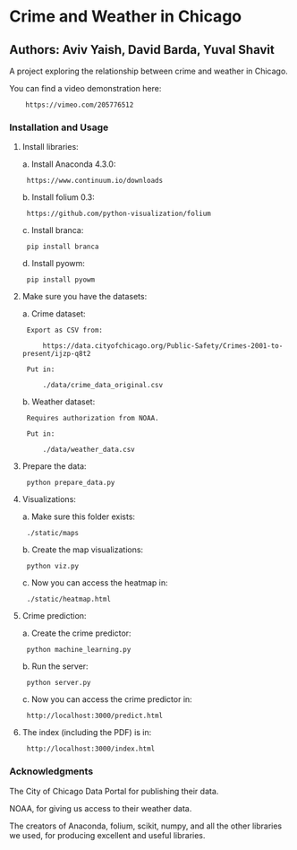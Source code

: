 # Crime and Weather in Chicago
## Authors: Aviv Yaish, David Barda, Yuval Shavit

A project exploring the relationship between crime and weather in Chicago.

You can find a video demonstration here:

        https://vimeo.com/205776512


### Installation and Usage
1. Install libraries:

    a. Install Anaconda 4.3.0:

        https://www.continuum.io/downloads

    b. Install folium 0.3:

        https://github.com/python-visualization/folium

    c. Install branca:

        pip install branca

    d. Install pyowm:

        pip install pyowm

2. Make sure you have the datasets:

    a. Crime dataset:

        Export as CSV from:

            https://data.cityofchicago.org/Public-Safety/Crimes-2001-to-present/ijzp-q8t2

        Put in:

            ./data/crime_data_original.csv

    b. Weather dataset:

        Requires authorization from NOAA.

        Put in:

            ./data/weather_data.csv

3. Prepare the data:

        python prepare_data.py

4. Visualizations:

    a. Make sure this folder exists:

        ./static/maps

    b. Create the map visualizations:

        python viz.py

    c. Now you can access the heatmap in:

        ./static/heatmap.html

5. Crime prediction:

    a. Create the crime predictor:

        python machine_learning.py

    b. Run the server:

        python server.py

    c. Now you can access the crime predictor in:

        http://localhost:3000/predict.html

6. The index (including the PDF) is in:

        http://localhost:3000/index.html



### Acknowledgments
The City of Chicago Data Portal for publishing their data.

NOAA, for giving us access to their weather data.

The creators of Anaconda, folium, scikit, numpy, and all the other libraries we used, for producing excellent and useful libraries.
